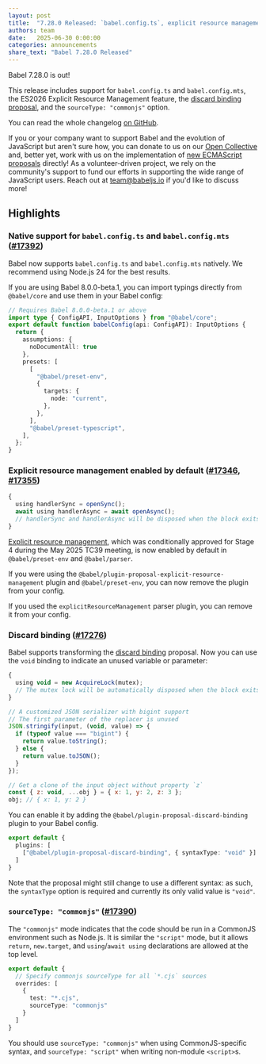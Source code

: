```yaml
---
layout: post
title:  "7.28.0 Released: `babel.config.ts`, explicit resource management, and discard binding proposal"
authors: team
date:   2025-06-30 0:00:00
categories: announcements
share_text: "Babel 7.28.0 Released"
---
```


Babel 7.28.0 is out!

This release includes support for `babel.config.ts` and `babel.config.mts`, the ES2026 Explicit Resource Management feature, the [discard binding proposal](https://github.com/tc39/proposal-discard-binding), and the `sourceType: "commonjs"` option.

You can read the whole changelog [on GitHub](https://github.com/babel/babel/releases/tag/v7.28.0).

<!-- truncate -->

If you or your company want to support Babel and the evolution of JavaScript but aren't sure how, you can donate to us on our [Open Collective](https://github.com/babel/babel?sponsor=1) and, better yet, work with us on the implementation of [new ECMAScript proposals](https://github.com/babel/proposals) directly! As a volunteer-driven project, we rely on the community's support to fund our efforts in supporting the wide range of JavaScript users. Reach out at [team@babeljs.io](mailto:team@babeljs.io) if you'd like to discuss more!

## Highlights

### Native support for `babel.config.ts` and `babel.config.mts` ([#17392](https://github.com/babel/babel/pull/17392))

Babel now supports `babel.config.ts` and `babel.config.mts` natively. We recommend using Node.js 24 for the best results.

If you are using Babel 8.0.0-beta.1, you can import typings directly from `@babel/core` and use them in your Babel config:

```ts title="babel.config.ts"
// Requires Babel 8.0.0-beta.1 or above
import type { ConfigAPI, InputOptions } from "@babel/core";
export default function babelConfig(api: ConfigAPI): InputOptions {
  return {
    assumptions: {
      noDocumentAll: true
    },
    presets: [
      [
        "@babel/preset-env",
        {
          targets: {
            node: "current",
          },
        },
      ],
      "@babel/preset-typescript",
    ],
  };
}
```

### Explicit resource management enabled by default ([#17346](https://github.com/babel/babel/pull/17346), [#17355](https://github.com/babel/babel/pull/17355))

```js title="input.mjs"
{
  using handlerSync = openSync();
  await using handlerAsync = await openAsync();
  // handlerSync and handlerAsync will be disposed when the block exits
}
```

[Explicit resource management](https://github.com/tc39/proposal-explicit-resource-management/), which was conditionally approved for Stage 4 during the May 2025 TC39 meeting, is now enabled by default in `@babel/preset-env` and `@babel/parser`.

If you were using the `@babel/plugin-proposal-explicit-resource-management` plugin and `@babel/preset-env`, you can now remove the plugin from your config.

If you used the `explicitResourceManagement` parser plugin, you can remove it from your config.

### Discard binding ([#17276](https://github.com/babel/babel/pull/17276))

Babel supports transforming the [discard binding](https://github.com/tc39/proposal-discard-binding) proposal. Now you can use the `void` binding to indicate an unused variable or parameter:

```js title="example.mjs"
{
  using void = new AcquireLock(mutex);
  // The mutex lock will be automatically disposed when the block exits
}

// A customized JSON serializer with bigint support
// The first parameter of the replacer is unused
JSON.stringify(input, (void, value) => {
  if (typeof value === "bigint") {
    return value.toString();
  } else {
    return value.toJSON();
  }
});

// Get a clone of the input object without property `z`
const { z: void, ...obj } = { x: 1, y: 2, z: 3 };
obj; // { x: 1, y: 2 }
```

You can enable it by adding the `@babel/plugin-proposal-discard-binding` plugin to your Babel config.

```ts title="babel.config.ts"
export default {
  plugins: [
    ["@babel/plugin-proposal-discard-binding", { syntaxType: "void" }]
  ]
}
```

Note that the proposal might still change to use a different syntax: as such, the `syntaxType` option is required and currently its only valid value is `"void"`.

### `sourceType: "commonjs"` ([#17390](https://github.com/babel/babel/pull/17390))

The `"commonjs"` mode indicates that the code should be run in a CommonJS environment such as Node.js. It is similar the `"script"` mode, but it allows `return`, `new.target`, and `using`/`await using` declarations are allowed at the top level.

```ts title="babel.config.ts"
export default {
  // Specify commonjs sourceType for all `*.cjs` sources
  overrides: [
    {
      test: "*.cjs",
      sourceType: "commonjs"
    }
  ]
}
```

You should use `sourceType: "commonjs"` when using CommonJS-specific syntax, and `sourceType: "script"` when writing non-module `<script>`s.
